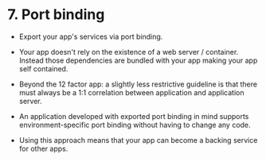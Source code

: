 # 7. Port binding

 - Export your app's services via port binding.

 - Your app doesn't rely on the existence of a web server / container. Instead those dependencies are bundled with your app making your app self contained.

 - Beyond the 12 factor app: a slightly less restrictive guideline is that there must always be
a 1:1 correlation between application and application server.

 - An application developed with exported port binding in mind supports environment-specific port binding without having to change any code.

 - Using this approach means that your app can become a backing service for other apps.